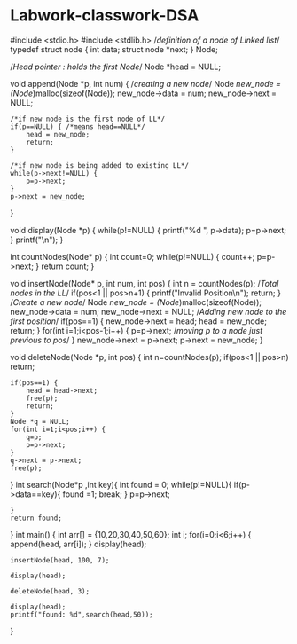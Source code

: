 # Labwork-classwork-DSA

#include <stdio.h>
#include <stdlib.h>
/*definition of a node of Linked list*/
typedef struct node {
    int data;
    struct node *next;
} Node;

/*Head pointer : holds the first Node*/
Node *head = NULL;

void append(Node *p, int num) {
    /*creating a new node*/
    Node *new_node = (Node*)malloc(sizeof(Node));
    new_node->data = num;
    new_node->next = NULL;
   
    /*if new node is the first node of LL*/
    if(p==NULL) { /*means head==NULL*/
        head = new_node;
        return;
    }
   
    /*if new node is being added to existing LL*/
    while(p->next!=NULL) {
        p=p->next;
    }
    p->next = new_node;
}

void display(Node *p) {
    while(p!=NULL) {
        printf("%d ", p->data);
        p=p->next;
    }
    printf("\n");
}

int countNodes(Node* p) {
    int count=0;
    while(p!=NULL) {
        count++;
        p=p->next;
    }
    return count;
}

void insertNode(Node* p, int num, int pos) {
    int n = countNodes(p); /*Total nodes in the LL*/
    if(pos<1 || pos>n+1) {
        printf("Invalid Position\n");
        return;
    }
    /*Create a new node*/
    Node *new_node = (Node*)malloc(sizeof(Node));
    new_node->data = num;
    new_node->next = NULL;
    /*Adding new node to the first position*/
    if(pos==1) {
        new_node->next = head;
        head = new_node;
        return;
    }
    for(int i=1;i<pos-1;i++) {
        p=p->next; /*moving p to a node just previous to pos*/
    }
    new_node->next = p->next;
    p->next = new_node;
}

void deleteNode(Node *p, int pos) {
    int n=countNodes(p);
    if(pos<1 || pos>n) return;
   
    if(pos==1) {
        head = head->next;
        free(p);
        return;
    }
    Node *q = NULL;
    for(int i=1;i<pos;i++) {
        q=p;
        p=p->next;
    }
    q->next = p->next;
    free(p);
}
int search(Node*p ,int key){
	int found = 0;
	while(p!=NULL){
		if(p->data==key){
			found =1;
			break;
		}
		p=p->next;
		
	}
	return found;
}
int main()
{
    int arr[] = {10,20,30,40,50,60};
    int i;
    for(i=0;i<6;i++) {
        append(head, arr[i]);
    }
    display(head);
   
    insertNode(head, 100, 7);
   
    display(head);
   
    deleteNode(head, 3);
   
    display(head);
    printf("found: %d",search(head,50));
}
